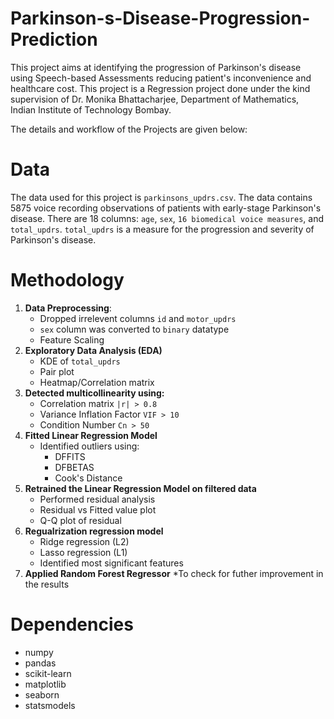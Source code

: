 # Parkinson-s-Disease-Progression-Prediction
This project aims at identifying the progression of Parkinson's disease using Speech-based Assessments reducing patient's inconvenience and healthcare cost.
This project is a Regression project done under the kind supervision of Dr. Monika Bhattacharjee, Department of Mathematics, Indian Institute of Technology Bombay. 

The details and workflow of the Projects are given below:

# Data
The data used for this project is `parkinsons_updrs.csv`. The data contains 5875 voice recording observations of patients with early-stage Parkinson's disease. There are 18 columns: `age`, `sex`, `16 biomedical voice measures`, and `total_updrs`. `total_updrs` is a measure for the progression and severity of Parkinson's disease.

# Methodology
1. **Data Preprocessing**:
   * Dropped irrelevent columns `id` and `motor_updrs`
   * `sex` column was converted to `binary` datatype
   * Feature Scaling
2. **Exploratory Data Analysis (EDA)**
   * KDE of `total_updrs`
   * Pair plot
   * Heatmap/Correlation matrix
3. **Detected multicollinearity using:**
   * Correlation matrix `|r| > 0.8`
   * Variance Inflation Factor `VIF > 10`
   * Condition Number `Cn > 50`
4. **Fitted Linear Regression Model**
   * Identified outliers using:
     - DFFITS
     - DFBETAS
     - Cook's Distance
5. **Retrained the Linear Regression Model on filtered data**
    * Performed residual analysis
    * Residual vs Fitted value plot
    * Q-Q plot of residual
6. **Regualrization regression model**
   * Ridge regression (L2)
   * Lasso regression (L1)
   * Identified most significant features
7. **Applied Random Forest Regressor**
   *To check for futher improvement in the results

# Dependencies
* numpy
* pandas
* scikit-learn
* matplotlib
* seaborn
* statsmodels 
